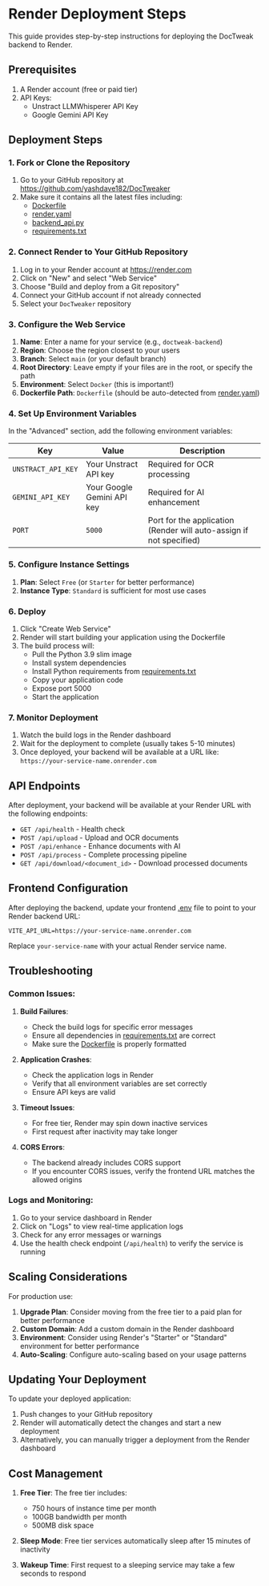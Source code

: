 # Render Deployment Steps

This guide provides step-by-step instructions for deploying the DocTweak backend to Render.

## Prerequisites

1. A Render account (free or paid tier)
2. API Keys:
   - Unstract LLMWhisperer API Key
   - Google Gemini API Key

## Deployment Steps

### 1. Fork or Clone the Repository

1. Go to your GitHub repository at https://github.com/yashdave182/DocTweaker
2. Make sure it contains all the latest files including:
   - [Dockerfile](file:///C:/Users/yashd/Downloads/delovable-yashdavece-doc_tweak-1756458605682/doc_tweak-main/Dockerfile)
   - [render.yaml](file:///C:/Users/yashd/Downloads/delovable-yashdavece-doc_tweak-1756458605682/doc_tweak-main/render.yaml)
   - [backend_api.py](file:///C:/Users/yashd/Downloads/delovable-yashdavece-doc_tweak-1756458605682/doc_tweak-main/backend_api.py)
   - [requirements.txt](file:///C:/Users/yashd/Downloads/delovable-yashdavece-doc_tweak-1756458605682/doc_tweak-main/requirements.txt)

### 2. Connect Render to Your GitHub Repository

1. Log in to your Render account at https://render.com
2. Click on "New" and select "Web Service"
3. Choose "Build and deploy from a Git repository"
4. Connect your GitHub account if not already connected
5. Select your `DocTweaker` repository

### 3. Configure the Web Service

1. **Name**: Enter a name for your service (e.g., `doctweak-backend`)
2. **Region**: Choose the region closest to your users
3. **Branch**: Select `main` (or your default branch)
4. **Root Directory**: Leave empty if your files are in the root, or specify the path
5. **Environment**: Select `Docker` (this is important!)
6. **Dockerfile Path**: `Dockerfile` (should be auto-detected from [render.yaml](file:///C:/Users/yashd/Downloads/delovable-yashdavece-doc_tweak-1756458605682/doc_tweak-main/render.yaml))

### 4. Set Up Environment Variables

In the "Advanced" section, add the following environment variables:

| Key | Value | Description |
|-----|-------|-------------|
| `UNSTRACT_API_KEY` | Your Unstract API key | Required for OCR processing |
| `GEMINI_API_KEY` | Your Google Gemini API key | Required for AI enhancement |
| `PORT` | `5000` | Port for the application (Render will auto-assign if not specified) |

### 5. Configure Instance Settings

1. **Plan**: Select `Free` (or `Starter` for better performance)
2. **Instance Type**: `Standard` is sufficient for most use cases

### 6. Deploy

1. Click "Create Web Service"
2. Render will start building your application using the Dockerfile
3. The build process will:
   - Pull the Python 3.9 slim image
   - Install system dependencies
   - Install Python requirements from [requirements.txt](file:///C:/Users/yashd/Downloads/delovable-yashdavece-doc_tweak-1756458605682/doc_tweak-main/requirements.txt)
   - Copy your application code
   - Expose port 5000
   - Start the application

### 7. Monitor Deployment

1. Watch the build logs in the Render dashboard
2. Wait for the deployment to complete (usually takes 5-10 minutes)
3. Once deployed, your backend will be available at a URL like:
   `https://your-service-name.onrender.com`

## API Endpoints

After deployment, your backend will be available at your Render URL with the following endpoints:

- `GET /api/health` - Health check
- `POST /api/upload` - Upload and OCR documents
- `POST /api/enhance` - Enhance documents with AI
- `POST /api/process` - Complete processing pipeline
- `GET /api/download/<document_id>` - Download processed documents

## Frontend Configuration

After deploying the backend, update your frontend [.env](file:///C:/Users/yashd/Downloads/delovable-yashdavece-doc_tweak-1756458605682/doc_tweak-main/.env) file to point to your Render backend URL:

```
VITE_API_URL=https://your-service-name.onrender.com
```

Replace `your-service-name` with your actual Render service name.

## Troubleshooting

### Common Issues:

1. **Build Failures**: 
   - Check the build logs for specific error messages
   - Ensure all dependencies in [requirements.txt](file:///C:/Users/yashd/Downloads/delovable-yashdavece-doc_tweak-1756458605682/doc_tweak-main/requirements.txt) are correct
   - Make sure the [Dockerfile](file:///C:/Users/yashd/Downloads/delovable-yashdavece-doc_tweak-1756458605682/doc_tweak-main/Dockerfile) is properly formatted

2. **Application Crashes**:
   - Check the application logs in Render
   - Verify that all environment variables are set correctly
   - Ensure API keys are valid

3. **Timeout Issues**:
   - For free tier, Render may spin down inactive services
   - First request after inactivity may take longer

4. **CORS Errors**:
   - The backend already includes CORS support
   - If you encounter CORS issues, verify the frontend URL matches the allowed origins

### Logs and Monitoring:

1. Go to your service dashboard in Render
2. Click on "Logs" to view real-time application logs
3. Check for any error messages or warnings
4. Use the health check endpoint (`/api/health`) to verify the service is running

## Scaling Considerations

For production use:

1. **Upgrade Plan**: Consider moving from the free tier to a paid plan for better performance
2. **Custom Domain**: Add a custom domain in the Render dashboard
3. **Environment**: Consider using Render's "Starter" or "Standard" environment for better performance
4. **Auto-Scaling**: Configure auto-scaling based on your usage patterns

## Updating Your Deployment

To update your deployed application:

1. Push changes to your GitHub repository
2. Render will automatically detect the changes and start a new deployment
3. Alternatively, you can manually trigger a deployment from the Render dashboard

## Cost Management

1. **Free Tier**: The free tier includes:
   - 750 hours of instance time per month
   - 100GB bandwidth per month
   - 500MB disk space

2. **Sleep Mode**: Free tier services automatically sleep after 15 minutes of inactivity
3. **Wakeup Time**: First request to a sleeping service may take a few seconds to respond
